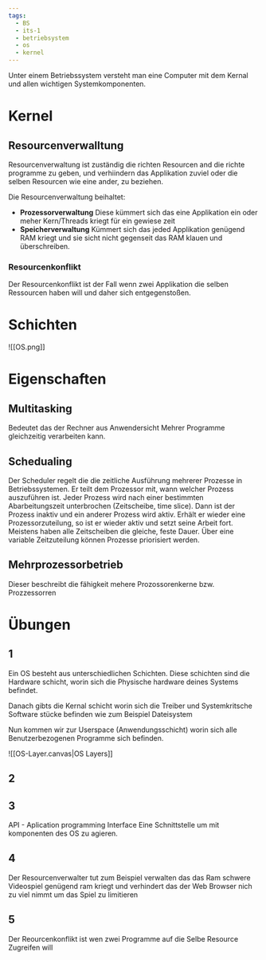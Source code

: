 ```yaml
---
tags:
  - BS
  - its-1
  - betriebsystem
  - os
  - kernel
---
```

Unter einem Betriebssystem versteht man eine Computer mit dem Kernal und allen wichtigen Systemkomponenten.
# Kernel

## Resourcenverwalltung
Resourcenverwaltung ist zuständig die richten Resourcen and die richte programme zu geben, und verhiindern das Applikation zuviel oder die selben Resourcen wie eine ander, zu beziehen.

Die Resourcenverwaltung beihaltet:
- **Prozessorverwaltung**
  Diese kümmert sich das eine Applikation ein oder meher Kern/Threads kriegt für ein gewiese zeit
- **Speicherverwaltung**
  Kümmert sich das jeded Applikation genügend RAM kriegt und sie sicht nicht gegenseit das RAM klauen und überschreiben.

### Resourcenkonflikt
Der Resourcenkonflikt ist der Fall wenn zwei Applikation die selben Ressourcen haben will und daher sich entgegenstoßen.

# Schichten
![[OS.png]]
# Eigenschaften
## Multitasking
Bedeutet das der Rechner aus Anwendersicht Mehrer Programme gleichzeitig verarbeiten kann. 
## Schedualing
Der Scheduler regelt die die zeitliche Ausführung
mehrerer Prozesse in Betriebssystemen.
Er teilt dem Prozessor mit, wann welcher
Prozess auszuführen ist.
Jeder Prozess wird nach einer bestimmten
Abarbeitungszeit unterbrochen (Zeitscheibe,
time slice). Dann ist der Prozess inaktiv und ein
anderer Prozess wird aktiv. Erhält er wieder eine
Prozessorzuteilung, so ist er wieder aktiv und
setzt seine Arbeit fort.
Meistens haben alle Zeitscheiben die gleiche,
feste Dauer. Über eine variable Zeitzuteilung
können Prozesse priorisiert werden.

## Mehrprozessorbetrieb
Dieser beschreibt die fähigkeit mehere Prozossorenkerne bzw. Prozzessorren

# Übungen

## 1
Ein OS besteht aus unterschiedlichen Schichten. 
Diese schichten sind die Hardware schicht, worin sich die Physische hardware deines Systems befindet.

Danach gibts die Kernal schicht worin sich die Treiber und Systemkritsche Software stücke befinden wie zum Beispiel Dateisystem

Nun kommen wir zur Userspace (Anwendungsschicht) worin sich alle Benutzerbezogenen Programme sich befinden.

![[OS-Layer.canvas|OS Layers]]

## 2

## 3
API - Aplication programming Interface
Eine Schnittstelle um mit komponenten des OS zu agieren.
## 4
Der Resourcenverwalter tut zum Beispiel verwalten das das Ram schwere Videospiel genügend ram kriegt und verhindert das der Web Browser nich zu viel nimmt um das Spiel zu limitieren

##  5
Der Reourcenkonflikt ist wen zwei Programme auf die Selbe Resource Zugreifen will